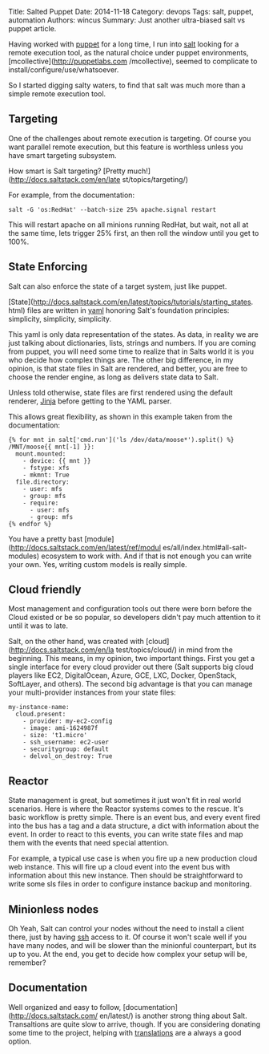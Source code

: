 Title: Salted Puppet
Date: 2014-11-18
Category: devops
Tags: salt, puppet, automation
Authors: wincus
Summary: Just another ultra-biased salt vs puppet article.

Having worked with [puppet](http://puppetlabs.com) for a long time, I run into
[salt](http://saltstack.com) looking for a remote execution tool, as the 
natural choice under puppet environments, [mcollective](http://puppetlabs.com
/mcollective), seemed to complicate to install/configure/use/whatsoever.

So I started digging salty waters, to find that salt was much more than a
simple remote execution tool.

Targeting
---------
One of the challenges about remote execution is targeting. Of course you want
parallel remote execution, but this feature is worthless unless you have smart 
targeting subsystem.

How smart is Salt targeting? [Pretty much!](http://docs.saltstack.com/en/late
st/topics/targeting/)

For example, from the documentation:

``
salt -G 'os:RedHat' --batch-size 25% apache.signal restart
``

This will restart apache on all minions running RedHat, but wait, not all at
the same time, lets trigger 25% first, an then roll the window until you get
to 100%. 

State Enforcing
---------------
Salt can also enforce the state of a target system, just like puppet. 

[State](http://docs.saltstack.com/en/latest/topics/tutorials/starting_states.
html) 
files are written in [yaml](http://www.yaml.org/) honoring Salt's foundation 
principles: simplicity, simplicity, simplicity.

This yaml is only data representation of the states. As data, in reality we are 
just talking about dictionaries, lists, strings and numbers. If you are coming 
from puppet, you will need some time to realize that in Salts world it is you 
who decide how complex things are. The other big difference, in my opinion, is
that state files in Salt are rendered, and better, you are free to choose the
render engine, as long as delivers state data to Salt. 

Unless told otherwise, state files are first rendered using the default 
renderer, [Jinja](http://jinja.pocoo.org/) before getting to the YAML parser.

This allows great flexibility, as shown in this example taken from the
documentation:

```
{% for mnt in salt['cmd.run']('ls /dev/data/moose*').split() %}
/MNT/moose{{ mnt[-1] }}:
  mount.mounted:
    - device: {{ mnt }}
    - fstype: xfs
    - mkmnt: True
  file.directory:
    - user: mfs
    - group: mfs
    - require:
      - user: mfs
      - group: mfs
{% endfor %}
```
You have a pretty bast [module](http://docs.saltstack.com/en/latest/ref/modul
es/all/index.html#all-salt-modules) ecosystem to work with. And if that is not
enough you can write your own. Yes, writing custom models is really simple.

Cloud friendly
--------------
Most management and configuration tools out there were born before the Cloud 
existed or be so popular, so developers didn't pay much attention to it until 
it was to late.

Salt, on the other hand, was created with [cloud](http://docs.saltstack.com/en/la
test/topics/cloud/) in mind from the beginning. This means, in my opinion, two 
important things. First you get a single interface for every cloud provider 
out there (Salt supports big cloud players like EC2, DigitalOcean, Azure, GCE, 
LXC, Docker, OpenStack, SoftLayer, and others). The second big advantage is
that you can manage your multi-provider instances from your state files:

```
my-instance-name:
  cloud.present:
    - provider: my-ec2-config
    - image: ami-1624987f
    - size: 't1.micro'
    - ssh_username: ec2-user
    - securitygroup: default
    - delvol_on_destroy: True
```

Reactor
-------
State management is great, but sometimes it just won't fit in real world 
scenarios. Here is where the Reactor systems comes to the rescue. It's basic 
workflow is pretty simple. There is an event bus, and every event fired into 
the bus has a tag and a data structure, a dict with information about the 
event. In order to react to this events, you can write state files and map 
them with the events that need special attention.

For example, a typical use case is when you fire up a new production cloud 
web instance. This will fire up a cloud event into the event bus with 
information about this new instance. Then should be straightforward to write 
some sls files in order to configure instance backup and monitoring.

Minionless nodes
----------------
Oh Yeah, Salt can control your nodes without the need to install a client
there, just by having [ssh](http://docs.saltstack.com/en/latest/topics/ssh/)
access to it. Of course it won't scale well if you have many nodes, and will 
be slower than the minionful counterpart, but its up to you. At the end, you 
get to decide how complex your setup will be, remember?

Documentation
-------------
Well organized and easy to follow, [documentation](http://docs.saltstack.com/
en/latest/) is another strong thing about Salt. Transaltions are quite slow 
to arrive, though. If you are considering donating some time to the project, 
helping with [translations](https://www.transifex.com/projects/p/salt/) are a 
always a good option.

